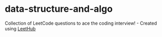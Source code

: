 # data-structure-and-algo
Collection of LeetCode questions to ace the coding interview! - Created using [LeetHub](https://github.com/QasimWani/LeetHub)

